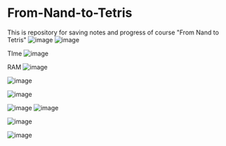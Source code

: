 # From-Nand-to-Tetris
This is repository for saving notes and progress  of course "From Nand to Tetris"
![image](https://github.com/nol4ns3c/From-Nand-to-Tetris/assets/113341404/7d00da21-9e85-4634-855a-3b68ad8feead)
![image](https://github.com/nol4ns3c/From-Nand-to-Tetris/assets/113341404/4efd2ad4-63c5-480a-a7c9-23a21e6df3d0)

TIme
![image](https://github.com/nol4ns3c/From-Nand-to-Tetris/assets/113341404/8276e77f-782a-4d03-8755-ace94906a05c)

RAM
![image](https://github.com/nol4ns3c/From-Nand-to-Tetris/assets/113341404/ac2182c3-30e7-46e5-96f4-af19895fb97b)

![image](https://github.com/nol4ns3c/From-Nand-to-Tetris/assets/113341404/b450f5ed-d9c5-49b4-bcf7-8098678b9763)

![image](https://github.com/nol4ns3c/From-Nand-to-Tetris/assets/113341404/00ec6303-5ef5-41ab-9bf9-e93a2521e631)

![image](https://github.com/nol4ns3c/From-Nand-to-Tetris/assets/113341404/76a17c40-3a3c-47b8-90b0-cba33aa75f6b)
![image](https://github.com/nol4ns3c/From-Nand-to-Tetris/assets/113341404/916d0cb4-7ea9-441e-a4a4-8fcc4651c1bd)

![image](https://github.com/nol4ns3c/From-Nand-to-Tetris/assets/113341404/21ea44c2-78f9-46c6-8d81-c62dc5dc0d86)

![image](https://github.com/nol4ns3c/From-Nand-to-Tetris/assets/113341404/161c5230-2051-496e-9514-40f3947bd1e6)
